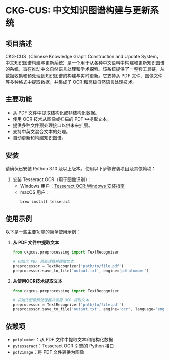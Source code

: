 # CKG-CUS: 中文知识图谱构建与更新系统

## 项目描述

CKG-CUS（Chinese Knowledge Graph Construction and Update System，中文知识图谱构建与更新系统）是一个用于从各种中文语料中构建和更新知识图谱的系统，旨在推动中文自然语言处理和学术探索。该系统提供了一整套工具链，从数据收集和预处理到知识图谱的构建与实时更新。它支持从 PDF 文件、图像文件等多种格式中提取数据，并集成了 OCR 和高级自然语言处理技术。

## 主要功能

- 从 PDF 文件中提取结构化或非结构化数据。
- 使用 OCR 技术从图像或扫描的 PDF 中提取文本。
- 提供多种文件预处理接口以供未来扩展。
- 支持中英文混合文本的处理。
- 自动更新和构建知识图谱。

## 安装

请确保已安装 Python 3.10 及以上版本。使用以下步骤安装项目及其依赖项：

1. 安装 Tesseract OCR（用于图像识别）：
    - Windows 用户：[Tesseract OCR Windows 安装指南](https://github.com/UB-Mannheim/tesseract/wiki)
    - macOS 用户：
        ```bash
        brew install tesseract
        ```

## 使用示例

以下是一些主要功能的简单使用示例：

1. **从 PDF 文件中提取文本**
    ```python
    from ckgcus.preprocessing import TextRecognizer

    # 初始化 PDF 预处理器并提取文本
    preprocessor = TextRecognizer('path/to/file.pdf')
    preprocessor.save_to_file('output.txt', engine='pdfplumber')
    ```

2. **从使用OCR技术提取文本**
    ```python
    from ckgcus.preprocessing import TextRecognizer

    # 初始化图像预处理器并使用 OCR 提取文本
    preprocessor = TextRecognizer('path/to/file.pdf')
    preprocessor.save_to_file('output.txt', engine='ocr', language='eng+chi_sim')
    ```

## 依赖项

- `pdfplumber`：从 PDF 文件中提取文本和结构化数据
- `pytesseract`：Tesseract OCR 引擎的 Python 接口
- `pdf2image`：将 PDF 文件转换为图像
